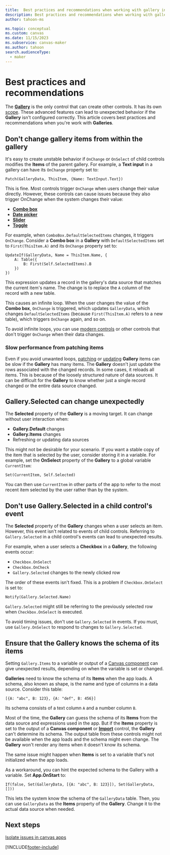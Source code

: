 ```yaml
---
title:  Best practices and recommendations when working with gallery in canvas apps
description: Best practices and recommendations when working with gallery in canvas apps.
author: tahoon-ms

ms.topic: conceptual
ms.custom: canvas
ms.date: 11/15/2023
ms.subservice: canvas-maker
ms.author: tahoon
search.audienceType: 
  - maker
---
```

# Best practices and recommendations

The **[Gallery](controls/control-gallery.md)** is the only control that can create other controls. It has its own [scope](/troubleshoot/power-platform/power-apps/isolate-and-troubleshoot-common-issues/isolate-canvas-app-issues#try-a-different-app-structure). These advanced features can lead to unexpected behavior if the **Gallery** isn't configured correctly. This article covers best practices and recommendations when you're work with **Galleries**.

## Don't change gallery items from within the gallery

It's easy to create unstable behavior if `OnChange` or `OnSelect` of child controls modifies the **Items** of the parent gallery. For example, a **Text input** in a gallery can have its `OnChange` property set to:

```powerapps-dot
Patch(GalleryData, ThisItem, {Name: TextInput.Text})
``` 

This is fine. Most controls trigger `OnChange` when users change their value directly. However, these controls can cause issues because they also trigger OnChange when the system changes their value:

* **[Combo box](controls/control-combo-box.md)**
* **[Date picker](controls/control-date-picker.md)**
* **[Slider](controls/control-slider.md)**
* **[Toggle](controls/control-toggle.md)**

For example, when `ComboBox.DefaultSelectedItems` changes, it triggers `OnChange`. Consider a **Combo box** in a **Gallery** with `DefaultSelectedItems` set to `First(ThisItem.A)` and its `OnChange` property set to:

```powerapps-dot
UpdateIf(GalleryData, Name = ThisItem.Name, {
    A: Table({
        B: First(Self.SelectedItems).B
    })
})
```

This expression updates a record in the gallery's data source that matches the current item's name. The change is to replace the `A` column of the record with a new table.

This causes an infinite loop. When the user changes the value of the **Combo box**, `OnChange` is triggered, which updates `GalleryData`, which changes `DefaultSelectedItems` (because `First(ThisItem.A)` refers to a new table), which triggers `OnChange` again, and so on.

To avoid infinite loops, you can use [modern controls](controls/modern-controls/overview-modern-controls.md) or other controls that don't trigger `OnChange` when their data changes.

### Slow performance from patching items

Even if you avoid unwanted loops, [patching](/power-platform/power-fx/reference/function-patch) or [updating](/power-platform/power-fx/reference/function-update-updateif) **Gallery** items can be slow if the **Gallery** has many items. The **Gallery** doesn't just update the rows associated with the changed records. In some cases, it reloads all items. This is because of the loosely structured nature of data sources. It can be difficult for the **Gallery** to know whether just a single record changed or the entire data source changed.

## Gallery.Selected can change unexpectedly

The **Selected** property of the **Gallery** is a moving target. It can change without user interaction when:

* **Gallery.Default** changes
* **Gallery.Items** changes
* Refreshing or updating data sources

This might not be desirable for your scenario. If you want a stable copy of the item that is selected by the user, consider storing it in a variable. For example, set the **OnSelect** property of the **Gallery** to a global variable `CurrentItem`:

```powerapps-dot
Set(CurrentItem, Self.Selected)
```

You can then use `CurrentItem` in other parts of the app to refer to the most recent item selected by the user rather than by the system.

## Don't use Gallery.Selected in a child control's event

The **Selected** property of the **Gallery** changes when a user selects an item. However, this event isn't related to events of child controls. Referring to `Gallery.Selected` in a child control's events can lead to unexpected results.

For example, when a user selects a **Checkbox** in a **Gallery**, the following events occur:

* `Checkbox.OnSelect`
* `Checkbox.OnCheck`
* `Gallery.Selected` changes to the newly clicked row

The order of these events isn't fixed. This is a problem if `Checkbox.OnSelect` is set to:

```powerapps-dot
Notify(Gallery.Selected.Name)
```

`Gallery.Selected` might still be referring to the previously selected row when `Checkbox.OnSelect` is executed.

To avoid timing issues, don't use `Gallery.Selected` in events. If you must, use `Gallery.OnSelect` to respond to changes to `Gallery.Selected`.

## Ensure that the Gallery knows the schema of its items

Setting `Gallery.Items` to a variable or output of a [Canvas component](create-component.md) can give unexpected results, depending on when the variable is set or changed.

**Galleries** need to know the schema of its **Items** when the app loads. A schema, also known as shape, is the name and type of columns in a data source. Consider this table:

```powerapps-dot
[{A: "abc", B: 123}, {A: "def", B: 456}]
```

Its schema consists of a text column `A` and a number column `B`.

Most of the time, the **Gallery** can guess the schema of its **Items** from the data source and expressions used in the app. But if the **Items** property is set to the output of a **Canvas component** or **[Import](controls/control-export-import.md)** control, the **Gallery** can't determine its schema. The output table from these controls might not be available when the app loads and the schema might even change. The **Gallery** won't render any items when it doesn't know its schema.

The same issue might happen when **Items** is set to a variable that's not initialized when the app loads.

As a workaround, you can hint the expected schema to the Gallery with a variable. Set **App.OnStart** to:

```powerapps-dot
If(false, Set(GalleryData, [{A: "abc", B: 123}]), Set(GalleryData, []))
```

This lets the system know the schema of the `GalleryData` table. Then, you can use `GalleryData` as the **Items** property of the **Gallery**. Change it to the actual data source when needed.


## Next steps
[Isolate issues in canvas apps](/troubleshoot/power-platform/power-apps/isolate-and-troubleshoot-common-issues/isolate-canvas-app-issues)


[!INCLUDE[footer-include](../../includes/footer-banner.md)]
